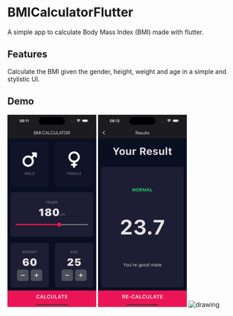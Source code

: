 # BMICalculatorFlutter

A simple app to calculate Body Mass Index (BMI) made with flutter.

## Features
Calculate the BMI given the gender, height, weight and age in a simple and stylistic UI.

## Demo
<img src="docs/sc_0.png" alt="drawing" width="200"/>
<img src="docs/sc_1.png" alt="drawing" width="200"/>
<img src="https://media.giphy.com/media/v1.Y2lkPTc5MGI3NjExc2h5amo5NnpxMzJrb2M4Y3A0NzluN3E3MXY5Mmt5a3d2ajR4MXZrcCZlcD12MV9pbnRlcm5hbF9naWZfYnlfaWQmY3Q9Zw/Tzwby7i8hs7R0YVaAj/giphy.gif" alt="drawing" width="200"/>
